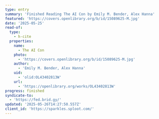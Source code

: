 ```yaml
---
type: entry
summary: 'Finished Reading The AI Con by Emily M. Bender, Alex Hanna'
featured: 'https://covers.openlibrary.org/b/id/15089625-M.jpg'
date: '2025-05-25'
read-of:
  type:
    - h-cite
  properties:
    name:
      - The AI Con
    photo:
      - 'https://covers.openlibrary.org/b/id/15089625-M.jpg'
    author:
      - 'Emily M. Bender, Alex Hanna'
    uid:
      - 'olid:OL43402813W'
    url:
      - 'https://openlibrary.org/works/OL43402813W'
progress: finished
syndicate-to:
  - 'https://fed.brid.gy/'
updated: '2025-05-26T14:27:50.557Z'
client_id: 'https://sparkles.sploot.com/'
---
```


